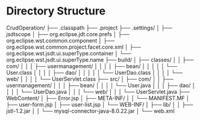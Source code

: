 # Directory Structure

CrudOperation/
├── .classpath
├── .project
├── .settings/
│   ├── jsdtscope
│   ├── org.eclipse.jdt.core.prefs
│   ├── org.eclipse.wst.common.component
│   ├── org.eclipse.wst.common.project.facet.core.xml
│   ├── org.eclipse.wst.jsdt.ui.superType.container
│   └── org.eclipse.wst.jsdt.ui.superType.name
├── build/
│   ├── classes/
│   │   ├── com/
│   │   │   ├── usermanagement/
│   │   │   │   ├── bean/
│   │   │   │   │   └── User.class
│   │   │   │   ├── dao/
│   │   │   │   │   └── UserDao.class
│   │   │   │   └── web/
│   │   │   │       └── UserServlet.class
├── src/
│   ├── com/
│   │   ├── usermanagement/
│   │   │   ├── bean/
│   │   │   │   └── User.java
│   │   │   ├── dao/
│   │   │   │   └── UserDao.java
│   │   │   └── web/
│   │   │       └── UserServlet.java
├── WebContent/
│   ├── Error.jsp
│   ├── META-INF/
│   │   └── MANIFEST.MF
│   ├── user-form.jsp
│   ├── user-list.jsp
│   └── WEB-INF/
│       ├── lib/
│       │   ├── jstl-1.2.jar
│       │   └── mysql-connector-java-8.0.22.jar
│       └── web.xml